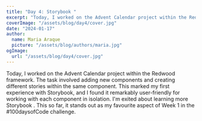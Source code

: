 ```yaml
---
title: "Day 4: Storybook "
excerpt: "Today, I worked on the Advent Calendar project within the Redwood framework. The task involved adding new components and creating different stories within the same component. This marked my first experience with Storybook, and I found it remarkably user-friendly for working with each component in isolation. I'm exited about learning more Storybook . This so far, it stands out as my favourite aspect of Week 1 in the #100daysofCode challenge. "
coverImage: "/assets/blog/day4/cover.jpg"
date: "2024-01-17"
author:
  name: Maria Araque
  picture: "/assets/blog/authors/maria.jpg"
ogImage:
  url: "/assets/blog/day4/cover.jpg"
---
```

Today, I worked on the Advent Calendar project within the Redwood framework. The task involved adding new components and creating different stories within the same component. This marked my first experience with Storybook, and I found it remarkably user-friendly for working with each component in isolation. I'm exited about learning more Storybook . This so far, it stands out as my favourite aspect of Week 1 in the #100daysofCode challenge.